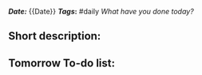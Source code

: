 ***Date:*** {{Date}}
***Tags*:**  #daily 
*What have you done today?*
## Short description:


## Tomorrow To-do list:
 